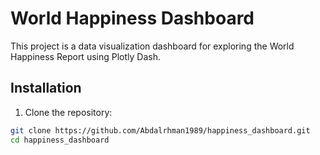 # World Happiness Dashboard

This project is a data visualization dashboard for exploring the World Happiness Report using Plotly Dash.

## Installation

1. Clone the repository:

```bash
git clone https://github.com/Abdalrhman1989/happiness_dashboard.git
cd happiness_dashboard

